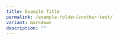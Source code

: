 ```yaml
---
title: Example Title
permalink: /example-folder/another-test/
variant: markdown
description: ""
---
```

